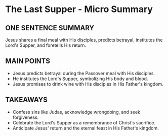 # The Last Supper - Micro Summary

## ONE SENTENCE SUMMARY

Jesus shares a final meal with His disciples, predicts betrayal, institutes the Lord's Supper, and foretells His return.

## MAIN POINTS

- Jesus predicts betrayal during the Passover meal with His disciples.
- He institutes the Lord's Supper, symbolizing His body and blood.
- Jesus promises to drink wine with His disciples in His Father's kingdom.

## TAKEAWAYS

- Confess sins like Judas, acknowledge wrongdoing, and seek forgiveness.
- Celebrate the Lord's Supper as a remembrance of Christ's sacrifice.
- Anticipate Jesus' return and the eternal feast in His Father's kingdom.
